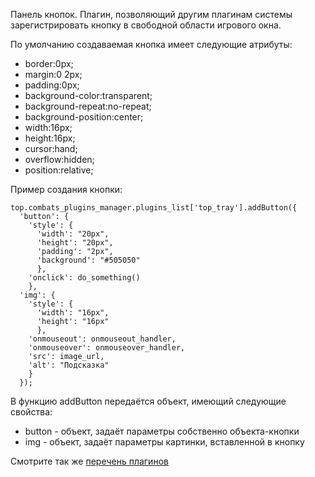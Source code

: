 Панель кнопок. Плагин, позволяющий другим плагинам системы зарегистрировать кнопку в свободной области игрового окна.

По умолчанию создаваемая кнопка имеет следующие атрибуты:
  * border:0px;
  * margin:0 2px;
  * padding:0px;
  * background-color:transparent;
  * background-repeat:no-repeat;
  * background-position:center;
  * width:16px;
  * height:16px;
  * cursor:hand;
  * overflow:hidden;
  * position:relative;

Пример создания кнопки:
```
top.combats_plugins_manager.plugins_list['top_tray'].addButton({
  'button': {
    'style': {
      'width': "20px",
      'height': "20px",
      'padding': "2px",
      'background': "#505050"
      },
    'onclick': do_something()
    },
  'img': {
    'style': {
      'width': "16px",
      'height': "16px"
      },
    'onmouseout': onmouseout_handler,
    'onmouseover': onmouseover_handler,
    'src': image_url,
    'alt': "Подсказка"
    }
  });
```
В функцию addButton передаётся объект, имеющий следующие свойства:
  * button - объект, задаёт параметры собственно объекта-кнопки
  * img - объект, задаёт параметры картинки, вставленной в кнопку

Смотрите так же [перечень плагинов](PluginsList.md)